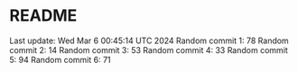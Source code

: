 # README

Last update: Wed Mar  6 00:45:14 UTC 2024
Random commit 1: 78
Random commit 2: 14
Random commit 3: 53
Random commit 4: 33
Random commit 5: 94
Random commit 6: 71
